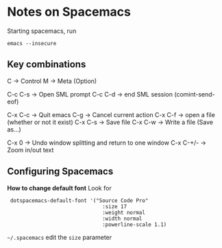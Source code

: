 
# Notes on Spacemacs

Starting spacemacs, run

```
emacs --insecure
```

## Key combinations
C -> Control
M -> Meta (Option)

C-c C-s -> Open SML prompt
C-c C-d -> end SML session (comint-send-eof)

C-x C-c -> Quit emacs
C-g -> Cancel current action
C-x C-f -> open a file (whether or not it exist)
C-x C-s -> Save file
C-x C-w -> Write a file (Save as...)

C-x 0 -> Undo window splitting and return to one window
C-x C-+/- -> Zoom in/out text


## Configuring Spacemacs


__How to change default font__
Look for

```
 dotspacemacs-default-font '("Source Code Pro"
                               :size 17
                               :weight normal
                               :width normal
                               :powerline-scale 1.1)
```

`~/.spacemacs` edit the `size` parameter
